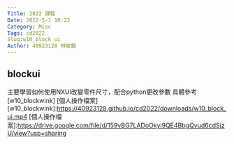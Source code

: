 ```yaml
---
Title: 2022 課程
Date: 2022-5-1 10:23
Category: Misc
Tags: cd2022
Slug:w10_block_ui
Author: 40923128 林峻毅
---
```

blockui
----
主要學習如何使用NXUI改變零件尺寸，配合python更改參數
具體參考[w10_blockwink]
[個人操作檔案]
[w10_blockwink]:https://40923128.github.io/cd2022/downloads/w10_block_ui.mp4
[個人操作檔案]:https://drive.google.com/file/d/159vBG7LADoOkyi9QE4BbgQvud6cdSjzU/view?usp=sharing